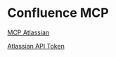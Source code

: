 # Confluence MCP


[MCP Atlassian](https://github.com/sooperset/mcp-atlassian)

[Atlassian API Token](https://id.atlassian.com/manage-profile/security/api-tokens)
